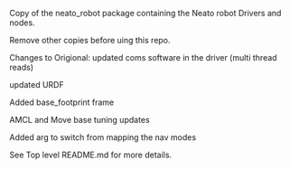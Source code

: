Copy of the neato_robot package containing the Neato robot Drivers and nodes.

Remove other copies before uing this repo.

Changes to Origional:
  updated coms software in the driver (multi thread reads)
  
  updated URDF
  
  Added base_footprint frame
  
  AMCL and Move base tuning updates
  
  Added arg to switch from mapping the nav modes
  
  See Top level README.md for more details.
  
  
